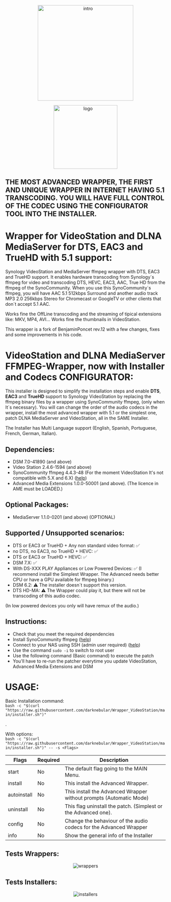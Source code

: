 <p align="center">
  <img src="https://github.com/darknebular/Wrapper_VideoStation/blob/main/images/logoIntro.png?raw=true" height=300px alt="intro">
</p>
<p align="center">
  <img src="https://github.com/darknebular/Wrapper_VideoStation/blob/main/images/logo.png?raw=true" height=200px alt="logo">
</p>

## THE MOST ADVANCED WRAPPER, THE FIRST AND UNIQUE WRAPPER IN INTERNET HAVING 5.1 TRANSCODING. YOU WILL HAVE FULL CONTROL OF THE CODEC USING THE CONFIGURATOR TOOL INTO THE INSTALLER.

# Wrapper for VideoStation and DLNA MediaServer for DTS, EAC3 and TrueHD with 5.1 support:
Synology VideoStation and MediaServer ffmpeg wrapper with DTS, EAC3 and TrueHD support. It enables hardware transcoding from Synology´s ffmpeg for video and transcoding DTS, HEVC, EAC3, AAC, True HD from the ffmpeg of the SynoCommunity. When you use this SynoCommunity´s ffmpeg, you will have AAC 5.1 512kbps Surround and another audio track MP3 2.0 256kbps Stereo for Chromecast or GoogleTV or other clients that don´t accept 5.1 AAC.


Works fine the OffLine transcoding and the streaming of tipical extensions like: MKV, MP4, AVI... Works fine the thumbnails in VideoStation.

This wrapper is a fork of BenjaminPoncet rev.12 with a few changes, fixes and some improvements in his code.

# VideoStation and DLNA MediaServer FFMPEG-Wrapper, now with Installer and Codecs CONFIGURATOR: 

This installer is designed to simplify the installation steps and enable **DTS**, **EAC3** and **TrueHD** support to Synology VideoStation by replacing the ffmpeg binary files by a wrapper using SynoCommunity ffmpeg, (only when It´s necessary).
You will can change the order of the audio codecs in the wrapper, install the most advanced wrapper with 5.1 or the simplest one, patch DLNA MediaServer and VideoStation, all in the SAME Installer.

The Installer has Multi Language support (English, Spanish, Portuguese, French, German, Italian).


## Dependencies:
- DSM 7.0-41890 (and above)
- Video Station 2.4.6-1594 (and above)
- SynoCommunity ffmpeg 4.4.3-48 (For the moment VideoStation It's not compatible with 5.X and 6.X) ([help](https://synocommunity.com/#easy-install))
- Advanced Media Extensions 1.0.0-50001 (and above). (The licence in AME must be LOADED.)

## Optional Packages:
- MediaServer 1.1.0-0201 (and above) (OPTIONAL)

## Supported / Unsupported scenarios:
- DTS or EAC3 or TrueHD + Any non standard video format: ✅
- no DTS, no EAC3, no TrueHD + HEVC: ✅
- DTS or EAC3 or TrueHD + HEVC: ✅
- DSM 7.X: ✅
- With DS-XXX PLAY Appliances or Low Powered Devices: ✅ (I recommend install the Simplest Wrapper. The Advanced needs better CPU or have a GPU available for ffmpeg binary.)
- DSM 6.2: ⚠️ The installer doesn´t support this version.
- DTS HD-MA: ⚠️ The Wrapper could play it, but there will not be transcoding of this audio codec. 

(In low powered devices you only will have remux of the audio.)

## Instructions:
- Check that you meet the required dependencies
- Install SynoCommunity ffmpeg ([help](https://synocommunity.com/#easy-install))
- Connect to your NAS using SSH (admin user required) ([help](https://www.synology.com/en-global/knowledgebase/DSM/tutorial/General_Setup/How_to_login_to_DSM_with_root_permission_via_SSH_Telnet))
- Use the command `sudo -i` to switch to root user
- Use the following command (Basic command) to execute the patch
- You'll have to re-run the patcher everytime you update VideoStation, Advanced Media Extensions and DSM

# USAGE:
Basic Installation command:  
`bash -c "$(curl "https://raw.githubusercontent.com/darknebular/Wrapper_VideoStation/main/installer.sh")"`

.

With options:  
`bash -c "$(curl "https://raw.githubusercontent.com/darknebular/Wrapper_VideoStation/main/installer.sh")" -- -s <Flags>`

| Flags        | Required | Description                                                                     |
|--------------|----------|---------------------------------------------------------------------------------|
| start        | No       | The default flag going to the MAIN Menu.                                        |   
| install      | No       | This install the Advanced Wrapper.                                              |  
| autoinstall  | No       | This install the Advanced Wrapper without prompts (Automatic Mode)              |  
| uninstall    | No       | This flag uninstall the patch. (Simplest or the Advanced one).                  |
| config       | No       | Change the behaviour of the audio codecs for the Advanced Wrapper               |
| info         | No       | Show the general info of the Installer                                          |




## Tests Wrappers:
<p align="center">
  <img src="https://github.com/darknebular/Wrapper_VideoStation/blob/main/images/test_results.png?raw=true" alt="wrappers">
</p>


## Tests Installers:
<p align="center">
  <img src="https://github.com/darknebular/Wrapper_VideoStation/blob/main/images/test_installers.png?raw=true" alt="installers">
</p>
